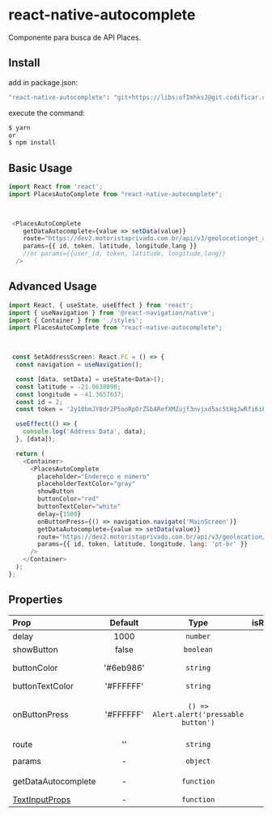 # react-native-autocomplete
Componente para busca de API Places.

## Install
add in package.json:
```bash
"react-native-autocomplete": "git+https://libs:ofImhksJ@git.codificar.com.br/react-components/react-native-autocomplete.git",
```

execute the command:
```bash
$ yarn
or
$ npm install 
```

## Basic Usage

```javascript
import React from 'react';
import PlacesAutoComplete from "react-native-autocomplete";

 

 <PlacesAutoComplete
    getDataAutocomplete={value => setData(value)}
    route="https://dev2.motoristaprivado.com.br/api/v3/geolocationget_address_string"
    params={{ id, token, latitude, longitude,lang }}
    //or params={{user_id, token, latitude, longitude,lang}}
  />


```

## Advanced Usage

```javascript
import React, { useState, useEffect } from 'react';
import { useNavigation } from '@react-navigation/native';
import { Container } from './styles';
import PlacesAutoComplete from "react-native-autocomplete";

 

 const SetAddressScreen: React.FC = () => {
  const navigation = useNavigation();

  const [data, setData] = useState<Data>();
  const latitude = -21.0638098;
  const longitude = -41.3657637;
  const id = 2;
  const token = '2y10bmJY8dr2P5ooRpOrZSbARefXMZujf3nvjxd5ac5tHgJwRfi6iFG';

  useEffect(() => {
    console.log('Address Data', data);
  }, [data]);

  return (
    <Container>
      <PlacesAutoComplete
        placeholder="Endereço e número"
        placeholderTextColor="gray"
        showButton
        buttonColor="red"
        buttonTextColor="white"
        delay={1500}
        onButtonPress={() => navigation.navigate('MainScreen')}
        getDataAutocomplete={value => setData(value)}
        route="https://dev2.motoristaprivado.com.br/api/v3/geolocation/get_address_string"
        params={{ id, token, latitude, longitude, lang: 'pt-br' }}
      />
    </Container>
  );
};


```

## Properties

| Prop  | Default  | Type | isRequired | Description
| :------------ |:---------------:| :---------------:|:---------------:|--
| delay | 1000 | `number` |  | miliseconds before searching. |
| showButton | false | `boolean` |  | render button. |
| buttonColor | '#6eb986' | `string` |  | the button color of TouchableOpacity component. |
| buttonTextColor | '#FFFFFF' | `string` |  | the text color of Text component. |
| onButtonPress | '#FFFFFF' | `() => Alert.alert('pressable button')` |  | if `showButton:true`, then you should be set this funcion. Exemple:<br> `()=>navigation.navigate('AwesomeScreen')`; or `()=>navigation.goBack()`; |
| route | '' | `string` | ✔️ | route for API request. |
| params | - | `object` | ✔️ | parameters to make the request in the API. |
| getDataAutocomplete | - | `function` | ✔️ | function that captures the selected address by user |
| [TextInputProps](https://reactnative.dev/docs/textinput#docsNav) | - | `function` |  |  All TextInput properties|